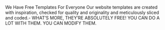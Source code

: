 We Have Free Templates For Everyone
Our website templates are created with inspiration, checked for quality and originality and meticulously sliced and coded.-
WHAT’S MORE, THEY’RE ABSOLUTELY FREE! 
YOU CAN DO A LOT WITH THEM. YOU CAN MODIFY THEM.